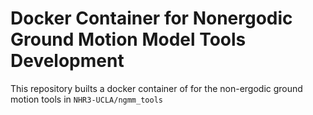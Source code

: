 # Docker Container for Nonergodic Ground Motion Model Tools Development

This repository builts a docker container of for the non-ergodic ground motion tools in `NHR3-UCLA/ngmm_tools` 
